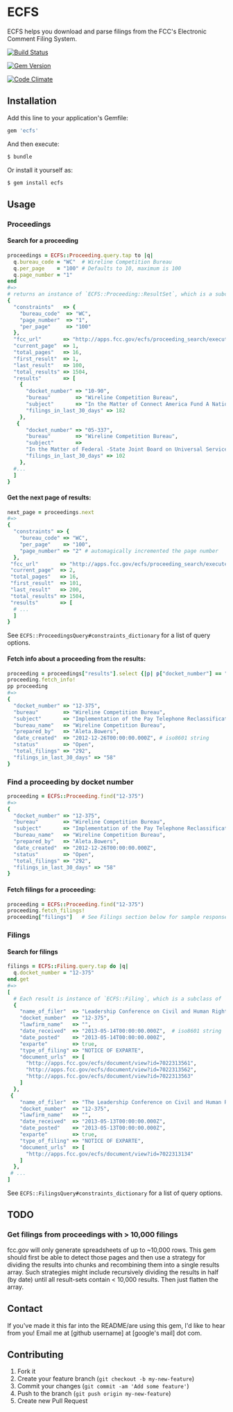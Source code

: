 # ECFS

ECFS helps you download and parse filings from the FCC's Electronic Comment Filing System.

[![Build Status](https://travis-ci.org/adelevie/ecfs.png?branch=master)](https://travis-ci.org/adelevie/ecfs)

[![Gem Version](https://badge.fury.io/rb/ecfs.png)](http://badge.fury.io/rb/ecfs)

[![Code Climate](https://codeclimate.com/github/adelevie/ecfs.png)](https://codeclimate.com/github/adelevie/ecfs)

## Installation

Add this line to your application's Gemfile:

```ruby
gem 'ecfs'
```

And then execute:

```sh
$ bundle
```

Or install it yourself as:

```sh
$ gem install ecfs
```

## Usage

### Proceedings

#### Search for a proceeding

```ruby
proceedings = ECFS::Proceeding.query.tap to |q|
  q.bureau_code = "WC"  # Wireline Competition Bureau
  q.per_page    = "100" # Defaults to 10, maximum is 100
  q.page_number = "1"
end
#=>
# returns an instance of `ECFS::Proceeding::ResultSet`, which is a subclass of `Hash`:
{
  "constraints"   => {
    "bureau_code"  => "WC", 
    "page_number"  => "1", 
    "per_page"     => "100"
  },
  "fcc_url"       => "http://apps.fcc.gov/ecfs/proceeding_search/execute?bureauCode=WC&pageNumber=1&pageSize=100",
  "current_page"  => 1,
  "total_pages"   => 16,
  "first_result"  => 1,
  "last_result"   => 100,
  "total_results" => 1504,
  "results"       => [
    {
      "docket_number" => "10-90",
      "bureau"        => "Wireline Competition Bureau",
      "subject"       => "In the Matter of Connect America Fund A National Brooadband Plan for Our Future High-Cost\r\nUniversal Service Support. .",
      "filings_in_last_30_days" => 182
    },
   {
      "docket_number" => "05-337",
      "bureau"        => "Wireline Competition Bureau",
      "subject"       =>
      "In the Matter of Federal -State Joint Board on Universal Service High-Cost Universal\r\nService Support.  .. .",
      "filings_in_last_30_days" => 102
    },
  #...
  ]
}
```

#### Get the next page of results:

```ruby
next_page = proceedings.next
#=>
{
  "constraints" => {
    "bureau_code" => "WC",
    "per_page"    => "100",
    "page_number" => "2" # automagically incremented the page number
  },
 "fcc_url"       => "http://apps.fcc.gov/ecfs/proceeding_search/execute?bureauCode=WC&pageSize=100&pageNumber=2",
 "current_page"  => 2,
 "total_pages"   => 16,
 "first_result"  => 101,
 "last_result"   => 200,
 "total_results" => 1504,
 "results"       => [
  # ... 
  ]
}
```
See `ECFS::ProceedingsQuery#constraints_dictionary` for a list of query options.

#### Fetch info about a proceeding from the results:

```ruby
proceeding = proceedings["results"].select {|p| p["docket_number"] == "12-375"}.first
proceeding.fetch_info!
pp proceeding
#=>
{
  "docket_number" => "12-375",
  "bureau"        => "Wireline Competition Bureau",
  "subject"       => "Implementation of the Pay Telephone Reclassification and Compensation Provisions of the Telecommunications Act of 1996 et al.",
  "bureau_name"   => "Wireline Competition Bureau",
  "prepared_by"   => "Aleta.Bowers",
  "date_created"  => "2012-12-26T00:00:00.000Z", # iso8601 string
  "status"        => "Open",
  "total_filings" => "292",
  "filings_in_last_30_days" => "58"
}
```

### Find a proceeding by docket number

```ruby
proceeding = ECFS::Proceeding.find("12-375")
#=>
{
  "docket_number" => "12-375",
  "bureau"        => "Wireline Competition Bureau",
  "subject"       => "Implementation of the Pay Telephone Reclassification and Compensation Provisions of the Telecommunications Act of 1996 et al.",
  "bureau_name"   => "Wireline Competition Bureau",
  "prepared_by"   => "Aleta.Bowers",
  "date_created"  => "2012-12-26T00:00:00.000Z",
  "status"        => "Open",
  "total_filings" => "292",
  "filings_in_last_30_days" => "58"
}
```

#### Fetch filings for a proceeding:

```ruby
proceeding = ECFS::Proceeding.find("12-375")
proceeding.fetch_filings!
proceeding["filings"]   # See Filings section below for sample responses
```

### Filings

#### Search for filings

```ruby
filings = ECFS::Filing.query.tap do |q|
  q.docket_number = "12-375" 
end.get
#=> 
[
  # Each result is instance of `ECFS::Filing`, which is a subclass of `Hash`
  {
    "name_of_filer"  => "Leadership Conference on Civil and Human Rights",
    "docket_number"  => "12-375",
    "lawfirm_name"   => "",
    "date_received"  => "2013-05-14T00:00:00.000Z",  # iso8601 string
    "date_posted"    => "2013-05-14T00:00:00.000Z", 
    "exparte"        => true,
    "type_of_filing" => "NOTICE OF EXPARTE",
    "document_urls"  => [
      "http://apps.fcc.gov/ecfs/document/view?id=7022313561",
      "http://apps.fcc.gov/ecfs/document/view?id=7022313562",
      "http://apps.fcc.gov/ecfs/document/view?id=7022313563"
    ]
  },
 {
    "name_of_filer"  => "The Leadership Conference on Civil and Human Rights",
    "docket_number"  => "12-375",
    "lawfirm_name"   => "",
    "date_received"  => "2013-05-13T00:00:00.000Z",
    "date_posted"    => "2013-05-13T00:00:00.000Z",
    "exparte"        => true,
    "type_of_filing" => "NOTICE OF EXPARTE",
    "document_urls"  => [
      "http://apps.fcc.gov/ecfs/document/view?id=7022313134"
    ]
  },
 # ...
]
```

See `ECFS::FilingsQuery#constraints_dictionary` for a list of query options.

## TODO

### Get filings from proceedings with > 10,000 filings

fcc.gov will only generate spreadsheets of up to ~10,000 rows. This gem should first be able to detect those pages and then use a strategy for dividing the results into chunks and recombining them into a single results array. Such strategies might include recursively dividing the results in half (by date) until all result-sets contain < 10,000 results. Then just flatten the array.

## Contact

If you've made it this far into the README/are using this gem, I'd like to hear from you! Email me at [github username] at [google's mail] dot com.

## Contributing

1. Fork it
2. Create your feature branch (`git checkout -b my-new-feature`)
3. Commit your changes (`git commit -am 'Add some feature'`)
4. Push to the branch (`git push origin my-new-feature`)
5. Create new Pull Request
